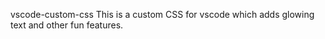 vscode-custom-css
This is a custom CSS for vscode which adds glowing text and other fun features.

 


